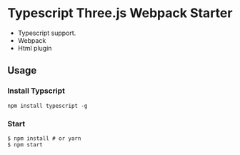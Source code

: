 # Typescript Three.js Webpack Starter

- Typescript support.
- Webpack
- Html plugin

## Usage

### Install Typscript

```
npm install typescript -g
```

### Start

```
$ npm install # or yarn
$ npm start
```
